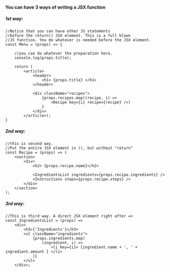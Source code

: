 #### You can have 3 ways of writing a JSX function	

##### 1st way:

	//Notice that you can hava other JS statements
	//before the return() JSX element. This is a full blown
	//JS function. You do whatever is needed before the JSX element.
	const Menu = (props) => {

		//you can do whatever the preparation here.
		console.log(props.title);

		return (
			<article>
				<header>
					<h1> {props.title} </h1>
				</header>

				<div className="recipes">
					{props.recipes.map((recipe, i) =>
						<Recipe key={i} recipe={recipe} />)
					}
				</div>
			</article>);
	}


##### 2nd way:
	//this is second way.
	//Put the entire JSX element in (), but without "return"
	const Recipe = (props) => (
		<section>
			<div>
				<h2> {props.recipe.name}</h2>

				<IngredientsList ingredients={props.recipe.ingredients} />
				<Instructions steps={props.recipe.steps} />
			</div>
		</section>
	);


##### 3rd way:
	//This is third way. A direct JSX element right after =>
	const IngredientsList = (props) =>
		<div>
			<h3>{'Ingredients'}</h3>
			<ul className="ingredients">
				{props.ingredients.map(
					(ingredient, i) =>
						<li key={i}> {ingredient.name + ', ' + ingredient.amount } </li>
				)}
			</ul>
		</div>;
